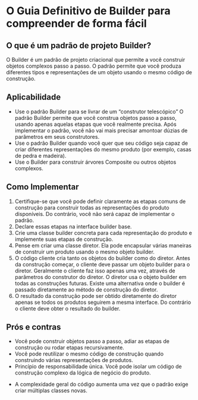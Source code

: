 # O Guia Definitivo de Builder para compreender de forma fácil

## O que é um padrão de projeto Builder?

O Builder é um padrão de projeto criacional que permite a você construir objetos complexos passo a passo. O padrão
permite que você produza diferentes tipos e representações de um objeto usando o mesmo código de construção.

## Aplicabilidade

* Use o padrão Builder para se livrar de um “construtor telescópico”
  O padrão Builder permite que você construa objetos passo a passo, usando apenas aquelas etapas que você realmente
  precisa. Após implementar o padrão, você não vai mais precisar amontoar dúzias de parâmetros em seus construtores.
* Use o padrão Builder quando você quer que seu código seja capaz de criar diferentes representações do mesmo produto (por exemplo, casas de pedra e madeira).
* Use o Builder para construir árvores Composite ou outros objetos complexos.

## Como Implementar
1. Certifique-se que você pode definir claramente as etapas comuns de construção para construir todas as representações do produto disponíveis. Do contrário, você não será capaz de implementar o padrão.
2. Declare essas etapas na interface builder base.
3. Crie uma classe builder concreta para cada representação do produto e implemente suas etapas de construção.
4. Pense em criar uma classe diretor. Ela pode encapsular várias maneiras de construir um produto usando o mesmo objeto builder.
5. O código cliente cria tanto os objetos do builder como do diretor. Antes da construção começar, o cliente deve passar um objeto builder para o diretor. Geralmente o cliente faz isso apenas uma vez, através de parâmetros do construtor do diretor. O diretor usa o objeto builder em todas as construções futuras. Existe uma alternativa onde o builder é passado diretamente ao método de construção do diretor.
6. O resultado da construção pode ser obtido diretamente do diretor apenas se todos os produtos seguirem a mesma interface. Do contrário o cliente deve obter o resultado do builder.

## Prós e contras
-  Você pode construir objetos passo a passo, adiar as etapas de construção ou rodar etapas recursivamente.
- Você pode reutilizar o mesmo código de construção quando construindo várias representações de produtos.
- Princípio de responsabilidade única. Você pode isolar um código de construção complexo da lógica de negócio do produto.

* A complexidade geral do código aumenta uma vez que o padrão exige criar múltiplas classes novas.